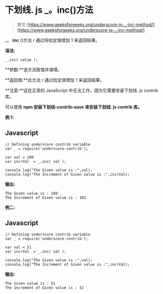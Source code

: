 # 下划线. js _。inc()方法

> 原文:[https://www.geeksforgeeks.org/underscore-js-_-inc-method/](https://www.geeksforgeeks.org/underscore-js-_-inc-method/)

_。 **inc** ()方法 r 通过将给定值增加 1 来返回结果。

**语法:**

```
_.inc( value );

```

**参数:**该方法取值并递增。

**返回值:**此方法 r 通过给定值增加 1 来返回结果。

**注意:**这在正常的 JavaScript 中无法工作，因为它需要安装下划线. js contrib 库。

可以使用 **npm 安装下划线-contrib–save 来安装下划线. js contrib 库。**

**例 1:**

## Javascript

```
// Defining underscore contrib variable
var _ = require('underscore-contrib'); 

var val = 100
var incrVal  = _.inc( val );

console.log("The Given value is :",val);
console.log("The Increment of Given value is :",incrVal);
```

**输出:**

```
The Given value is : 100
The Increment of Given value is : 101

```

**例二:**

## Javascript

```
// Defining underscore contrib variable
var _ = require('underscore-contrib'); 

var val = 51
var incrVal  = _.inc( val );

console.log("The Given value is :",val);
console.log("The Increment of Given value is :",incrVal);
```

**输出:**

```
The Given value is : 51
The Increment of Given value is : 52

```